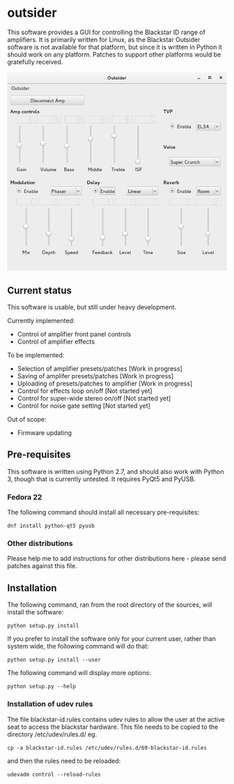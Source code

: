 # outsider

This software provides a GUI for controlling the Blackstar ID range of
amplifiers. It is primarily written for Linux, as the Blackstar
Outsider software is not available for that platform, but since it is
written in Python it should work on any platform. Patches to support
other platforms would be gratefully received.

![A screenshot to whet your apetite:](./outsider-screenshot.png?raw=true "Screenshot")

## Current status

This software is usable, but still under heavy development.

Currently implemented:
- Control of amplifier front panel controls
- Control of amplifier effects

To be implemented:
- Selection of amplifier presets/patches [Work in progress]
- Saving of amplifer presets/patches [Work in progress]
- Uploading of presets/patches to amplifier [Work in progress]
- Control for effects loop on/off [Not started yet]
- Control for super-wide stereo on/off [Not started yet]
- Control for noise gate setting [Not started yet]

Out of scope:
- Firmware updating

## Pre-requisites

This software is written using Python 2.7, and should also work with
Python 3, though that is currently untested. It requires PyQt5 and
PyUSB.

### Fedora 22
The following command should install all necessary pre-requisites:

    dnf install python-qt5 pyusb

### Other distributions

Please help me to add instructions for other distributions here -
please send patches against this file.

## Installation

The following command, ran from the root directory of the sources,
will install the software:

    python setup.py install

If you prefer to install the software only for your current user,
rather than system wide, the following command will do that:

    python setup.py install --user

The following command will display more options:

    python setup.py --help

### Installation of udev rules

The file blackstar-id.rules contains udev rules to allow the user at
the active seat to access the blackstar hardware. This file needs to
be copied to the directory /etc/udev/rules.d/ eg.

    cp -a blackstar-id.rules /etc/udev/rules.d/69-blackstar-id.rules

and then the rules need to be reloaded:

    udevadm control --reload-rules
